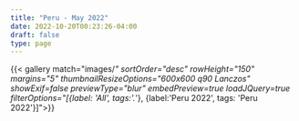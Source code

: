 ```yaml
---
title: "Peru - May 2022"
date: 2022-10-20T00:23:26-04:00
draft: false
type: page
---
```


{{< gallery match="images/*" sortOrder="desc" rowHeight="150" margins="5" thumbnailResizeOptions="600x600 q90 Lanczos" showExif=false previewType="blur" embedPreview=true loadJQuery=true filterOptions="[{label: 'All', tags:'.*'}, {label:'Peru 2022', tags: 'Peru 2022'}]">}}
